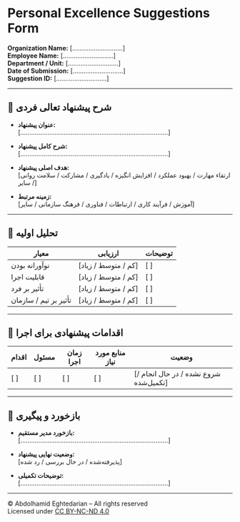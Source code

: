 # Personal Excellence Suggestions Form  
**Organization Name:** [............................]  
**Employee Name:** [............................]  
**Department / Unit:** [............................]  
**Date of Submission:** [............................]  
**Suggestion ID:** [............................]  

---

## 🔹 شرح پیشنهاد تعالی فردی

- **عنوان پیشنهاد:**  
  [..................................................................................]  

- **شرح کامل پیشنهاد:**  
  [..................................................................................]  

- **هدف اصلی پیشنهاد:**  
  [ارتقاء مهارت / بهبود عملکرد / افزایش انگیزه / یادگیری / مشارکت / سلامت روانی / سایر]  

- **زمینه مرتبط:**  
  [آموزش / فرآیند کاری / ارتباطات / فناوری / فرهنگ سازمانی / سایر]

---

## 🔹 تحلیل اولیه

| معیار | ارزیابی | توضیحات |
|--------|----------|-----------|
| نوآورانه بودن | [کم / متوسط / زیاد] | [  ] |
| قابلیت اجرا | [کم / متوسط / زیاد] | [  ] |
| تأثیر بر فرد | [کم / متوسط / زیاد] | [  ] |
| تأثیر بر تیم / سازمان | [کم / متوسط / زیاد] | [  ] |

---

## 🔹 اقدامات پیشنهادی برای اجرا

| اقدام | مسئول | زمان اجرا | منابع مورد نیاز | وضعیت |
|--------|--------|------------|------------------|--------|
| [  ]   | [  ]   | [  ]       | [  ]             | [شروع نشده / در حال انجام / تکمیل‌شده] |

---

## 🔹 بازخورد و پیگیری

- **بازخورد مدیر مستقیم:**  
  [..................................................................................]  

- **وضعیت نهایی پیشنهاد:**  
  [پذیرفته‌شده / در حال بررسی / رد شده]  

- **توضیحات تکمیلی:**  
  [..................................................................................]

---

© Abdolhamid Eghtedarian – All rights reserved  
Licensed under [CC BY-NC-ND 4.0](https://creativecommons.org/licenses/by-nc-nd/4.0/)
